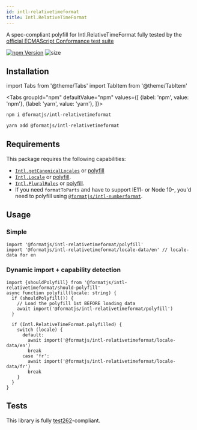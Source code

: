 ```yaml
---
id: intl-relativetimeformat
title: Intl.RelativeTimeFormat
---
```


A spec-compliant polyfill for Intl.RelativeTimeFormat fully tested by the [official ECMAScript Conformance test suite](https://github.com/tc39/test262)

[![npm Version](https://img.shields.io/npm/v/@formatjs/intl-relativetimeformat.svg?style=flat-square)](https://www.npmjs.org/package/@formatjs/intl-relativetimeformat)
![size](https://badgen.net/bundlephobia/minzip/@formatjs/intl-relativetimeformat)

## Installation

import Tabs from '@theme/Tabs'
import TabItem from '@theme/TabItem'

<Tabs
groupId="npm"
defaultValue="npm"
values={[
{label: 'npm', value: 'npm'},
{label: 'yarn', value: 'yarn'},
]}>
<TabItem value="npm">

```sh
npm i @formatjs/intl-relativetimeformat
```

</TabItem>
<TabItem value="yarn">

```sh
yarn add @formatjs/intl-relativetimeformat
```

</TabItem>
</Tabs>

## Requirements

This package requires the following capabilities:

- [`Intl.getCanonicalLocales`](https://developer.mozilla.org/en-US/docs/Web/JavaScript/Reference/Global_Objects/Intl/getCanonicalLocales) or [polyfill](intl-getcanonicallocales.md)
- [`Intl.Locale`](https://developer.mozilla.org/en-US/docs/Web/JavaScript/Reference/Global_Objects/Intl/Locale) or [polyfill](intl-locale.md).
- [`Intl.PluralRules`](https://developer.mozilla.org/en-US/docs/Web/JavaScript/Reference/Global_Objects/PluralRules) or [polyfill](intl-pluralrules.md).
- If you need `formatToParts` and have to support IE11- or Node 10-, you'd need to polyfill using [`@formatjs/intl-numberformat`](intl-numberformat.md).

## Usage

### Simple

```tsx
import '@formatjs/intl-relativetimeformat/polyfill'
import '@formatjs/intl-relativetimeformat/locale-data/en' // locale-data for en
```

### Dynamic import + capability detection

```tsx
import {shouldPolyfill} from '@formatjs/intl-relativetimeformat/should-polyfill'
async function polyfill(locale: string) {
  if (shouldPolyfill()) {
    // Load the polyfill 1st BEFORE loading data
    await import('@formatjs/intl-relativetimeformat/polyfill')
  }

  if (Intl.RelativeTimeFormat.polyfilled) {
    switch (locale) {
      default:
        await import('@formatjs/intl-relativetimeformat/locale-data/en')
        break
      case 'fr':
        await import('@formatjs/intl-relativetimeformat/locale-data/fr')
        break
    }
  }
}
```

## Tests

This library is fully [test262](https://github.com/tc39/test262/tree/master/test/intl402/RelativeTimeFormat)-compliant.

